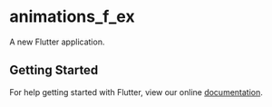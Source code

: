 # animations_f_ex

A new Flutter application.

## Getting Started

For help getting started with Flutter, view our online
[documentation](https://flutter.io/).
